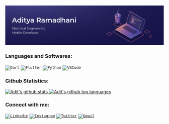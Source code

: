 ![Readme Github (4)](https://raw.githubusercontent.com/adityaramadhani050/adityaramadhani050/main/banner-profile-01.jpg)

### Languages and Softwares:
<code><img width="40px" src="https://img.icons8.com/color/48/000000/dart.png" title = "Dart"/></code>
<code><img width="40px" src="https://img.icons8.com/color/48/000000/flutter.png" title="Flutter"/></code>
<code><img width="40px" src="https://img.icons8.com/color/4x/000000/python.png" title="Python"/></code>
<code><img width="40px" src="https://img.icons8.com/color/48/000000/visual-studio-code-2019.png" title = "VSCode"/></code>
 
### Github Statistics:
 <a href="https://github.com/adityaramadhani050">
    <img height="180em" src="https://github-readme-stats-eight-theta.vercel.app/api?username=adityaramadhani050&show_icons=true&theme=algolia&include_all_commits=true&count_private=true" alt="Adit's github stats" />
    <img height="180em" src="https://github-readme-stats-eight-theta.vercel.app/api/top-langs/?username=adityaramadhani050&layout=compact&langs_count=8&theme=algolia" alt="Adit's github top languages" />
</a>
  
### Connect with me:
<code><a href="www.linkedin.com/in/aditya-ramadhani"><img width="40px" src="https://img.icons8.com/color/8x/000000/linkedin.png" title="Linkedin"/></a></code>
<code><a href="https://www.instagram.com/adtyarmadhni/"><img width="40px" src="https://img.icons8.com/fluent/48/000000/instagram-new.png" title="Instagram"/></a></code>
<code><a href="https://twitter.com/adtyarmadhni"><img width="40px" src="https://img.icons8.com/fluent/48/000000/twitter.png" title="Twitter"/></a></code>
<code><a href="mailto:adityaramadhani050@gmail.com"><img width="40px" src="https://img.icons8.com/fluent/48/000000/gmail.png" title="Gmail"/></a></code>
